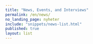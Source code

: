 ```yaml
---
title: "News, Events, and Interviews"
permalink: /en/news/
no_landing_page: nyheter
include: "snippets/news-list.html"
published: true
layout: list
---
```

